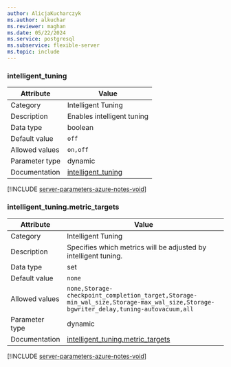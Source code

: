 ```yaml
---
author: AlicjaKucharczyk
ms.author: alkuchar
ms.reviewer: maghan
ms.date: 05/22/2024
ms.service: postgresql
ms.subservice: flexible-server
ms.topic: include
---
```

### intelligent_tuning

| Attribute      | Value                                                      |
|----------------|------------------------------------------------------------|
| Category       | Intelligent Tuning |
| Description    | Enables intelligent tuning                                      |
| Data type      | boolean   |
| Default value  | `off`         |
| Allowed values | `on,off`                                                                                                                           |
| Parameter type | dynamic        |
| Documentation  | [intelligent_tuning](https://docs.microsoft.com/en-us/azure/postgresql/flexible-server/concepts-intelligent-tuning)                |


[!INCLUDE [server-parameters-azure-notes-void](./server-parameters-azure-notes-void.md)]



### intelligent_tuning.metric_targets

| Attribute      | Value                                                      |
|----------------|------------------------------------------------------------|
| Category       | Intelligent Tuning |
| Description    | Specifies which metrics will be adjusted by intelligent tuning. |
| Data type      | set       |
| Default value  | `none`        |
| Allowed values | `none,Storage-checkpoint_completion_target,Storage-min_wal_size,Storage-max_wal_size,Storage-bgwriter_delay,tuning-autovacuum,all` |
| Parameter type | dynamic        |
| Documentation  | [intelligent_tuning.metric_targets](https://docs.microsoft.com/en-us/azure/postgresql/flexible-server/concepts-intelligent-tuning) |


[!INCLUDE [server-parameters-azure-notes-void](./server-parameters-azure-notes-void.md)]



